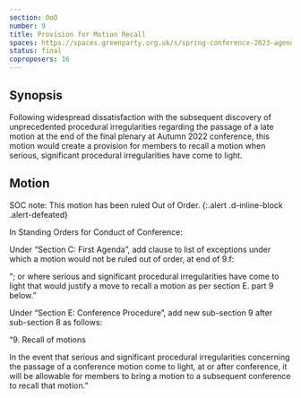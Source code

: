 ```yaml
---
section: OoO
number: 9
title: Provision for Motion Recall
spaces: https://spaces.greenparty.org.uk/s/spring-conference-2023-agenda-forum/?contentId=120257
status: final
coproposers: 16
---
```

## Synopsis
Following widespread dissatisfaction with the subsequent discovery of unprecedented procedural irregularities regarding the passage of a late motion at the end of the final plenary at Autumn 2022 conference, this motion would create a provision for members to recall a motion when serious, significant procedural irregularities have come to light.

## Motion
SOC note: This motion has been ruled Out of Order.
{:.alert .d-inline-block .alert-defeated}

In Standing Orders for Conduct of Conference:

Under “Section C: First Agenda”, add clause to list of exceptions under which a motion would not be ruled out of order, at end of 9.f:

“; or where serious and significant procedural irregularities have come to light that would justify a move to recall a motion as per section E. part 9 below.”

Under “Section E: Conference Procedure”, add new sub-section 9 after sub-section 8 as follows:

“9. Recall of motions

In the event that serious and significant procedural irregularities concerning the passage of a conference motion come to light, at or after conference, it will be allowable for members to bring a motion to a subsequent conference to recall that motion.”

